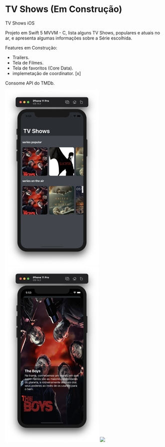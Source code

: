 # TV Shows (Em Construção)
TV Shows iOS


Projeto em Swift 5 MVVM - C, lista alguns TV Shows, populares e atuais no ar, e apresenta algumas informações sobre a Série escolhida.

Features em Construção:

- Trailers.
- Tela de Filmes.
- Tela de favoritos (Core Data).
- implemetação de coordinator. [x]

Consome API do TMDb.

<img src="https://github.com/danilorequena/MovieList/blob/master/imgs/img1.png" width="300">

<img src="https://github.com/danilorequena/MovieList/blob/master/imgs/img2.png" width="300">

<img src="https://github.com/danilorequena/MovieList/blob/master/imgs/movies.gif" width="300">
